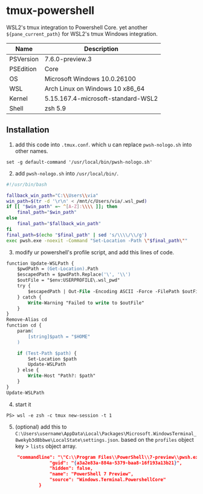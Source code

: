 # tmux-powershell
WSL2's tmux integration to Powershell Core. yet another `${pane_current_path}` for WSL2's tmux Windows integration.

| Name | Description |
|-|-|
| PSVersion | 7.6.0-preview.3 |
| PSEdition | Core |
| OS | Microsoft Windows 10.0.26100 |
| WSL | Arch Linux on Windows 10 x86_64 |
| Kernel | 5.15.167.4-microsoft-standard-WSL2 |
| Shell | zsh 5.9 |

## Installation

1. add this code into `.tmux.conf`. which u can replace `pwsh-nologo.sh` into other names. 

```
set -g default-command '/usr/local/bin/pwsh-nologo.sh'
```

2. add `pwsh-nologo.sh` into `/usr/local/bin/`.

```bash
#!/usr/bin/bash

fallback_win_path="C:\\Users\\via"
win_path=$(tr -d '\r\n' < /mnt/c/Users/via/.wsl_pwd)
if [[ "$win_path" =~ ^[A-Z]:\\\\ ]]; then
    final_path="$win_path"
else
    final_path="$fallback_win_path"
fi
final_path=$(echo "$final_path" | sed 's/\\\\/\\/g')
exec pwsh.exe -noexit -Command "Set-Location -Path \"$final_path\""
```

3. modify ur powershell's profile script, and add this lines of code.

```ps
function Update-WSLPath {
    $pwdPath = (Get-Location).Path
    $escapedPath = $pwdPath.Replace('\', '\\')
    $outFile = "$env:USERPROFILE\.wsl_pwd"
    try {
        $escapedPath | Out-File -Encoding ASCII -Force -FilePath $outFile
    } catch {
        Write-Warning "Failed to write to $outFile"
    }
}
Remove-Alias cd
function cd {
    param(
        [string]$path = "$HOME"
    )

    if (Test-Path $path) {
        Set-Location $path
        Update-WSLPath
    } else {
        Write-Host "Path?: $path"
    }
}
Update-WSLPath
```

4. start it

```console
PS> wsl -e zsh -c tmux new-session -t 1
```

5. (optional) add this to `C:\Users\username\AppData\Local\Packages\Microsoft.WindowsTerminal_8wekyb3d8bbwe\LocalState\settings.json`. based on the `profiles` object key > `lists` object array.

```json
    "commandline": "\"C:\\Program Files\\PowerShell\\7-preview\\pwsh.exe\" -nologo -ExecutionPolicy Bypass -command \"wsl.exe -d Arch -e zsh -ic 'tmux has-session -t SHARPICX 2>/dev/null && exec tmux attach-session -t SHARPICX || exec tmux new-session -s SHARPICX'\"",
                "guid": "{a3a2e83a-884a-5379-baa8-16f193a13b21}",
                "hidden": false,
                "name": "PowerShell 7 Preview",
                "source": "Windows.Terminal.PowershellCore"
            }
```
